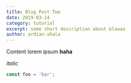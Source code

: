 ```yaml
---
title: Blog Post Two
date: 2019-03-14
category: tutorial
excerpt: some short description about blaaaa
author: ardian-shala
---
```



Content lorem ipsum **haha**

*italic*


```js
const foo = 'bar';
```
